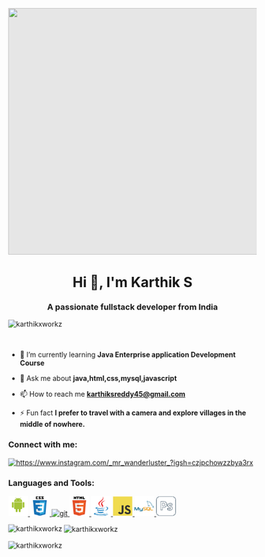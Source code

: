 <img style="display: block;-webkit-user-select: none;margin: auto;cursor: zoom-out;background-color: hsl(0, 0%, 90%);transition: background-color 300ms;" src="https://www.thetimes.co.uk/imageserver/image/%2Fmethode%2Ftimes%2Fprod%2Fweb%2Fbin%2Fa106c35e-ccf0-11ea-b702-e559f69f5512.jpg?crop=1397%2C931%2C64%2C865" width="2000" height="500">

<h1 align="center">Hi 👋, I'm Karthik S</h1>
<h3 align="center">A passionate fullstack developer from India</h3>

<p align="left"> <img src="https://komarev.com/ghpvc/?username=karthikxworkz&label=Profile%20views&color=0e75b6&style=flat" alt="karthikxworkz" /> </p>

<p align="left"> <a href="https://twitter.com/" target="blank"><img src="https://img.shields.io/twitter/follow/?logo=twitter&style=for-the-badge" alt="" /></a> </p>

- 🌱 I’m currently learning **Java Enterprise application Development Course**

- 💬 Ask me about **java,html,css,mysql,javascript**

- 📫 How to reach me **karthiksreddy45@gmail.com**

- ⚡ Fun fact **I prefer to travel with a camera and explore villages in the middle of nowhere.**

<h3 align="left">Connect with me:</h3>
<p align="left">
<a href="https://twitter.com/https://x.com/karthik78374852" target="blank"><img align="center"
<a href="https://instagram.com/https://www.instagram.com/_mr_wanderluster_?igsh=czjpchowzzbya3rx" target="blank"><img align="center" src="https://raw.githubusercontent.com/_mr_wanderluster_/github-profile-readme-generator/master/src/images/icons/Social/instagram.svg" alt="https://www.instagram.com/_mr_wanderluster_?igsh=czjpchowzzbya3rx" height="30" width="40" /></a> 
</p>

<h3 align="left">Languages and Tools:</h3>
<p align="left"> <a href="https://developer.android.com" target="_blank" rel="noreferrer"> <img src="https://raw.githubusercontent.com/devicons/devicon/master/icons/android/android-original-wordmark.svg" alt="android" width="40" height="40"/> </a> <a href="https://www.w3schools.com/css/" target="_blank" rel="noreferrer"> <img src="https://raw.githubusercontent.com/devicons/devicon/master/icons/css3/css3-original-wordmark.svg" alt="css3" width="40" height="40"/> </a> <a href="https://git-scm.com/" target="_blank" rel="noreferrer"> <img src="https://www.vectorlogo.zone/logos/git-scm/git-scm-icon.svg" alt="git" width="40" height="40"/> </a> <a href="https://www.w3.org/html/" target="_blank" rel="noreferrer"> <img src="https://raw.githubusercontent.com/devicons/devicon/master/icons/html5/html5-original-wordmark.svg" alt="html5" width="40" height="40"/> </a> <a href="https://www.java.com" target="_blank" rel="noreferrer"> <img src="https://raw.githubusercontent.com/devicons/devicon/master/icons/java/java-original.svg" alt="java" width="40" height="40"/> </a> <a href="https://developer.mozilla.org/en-US/docs/Web/JavaScript" target="_blank" rel="noreferrer"> <img src="https://raw.githubusercontent.com/devicons/devicon/master/icons/javascript/javascript-original.svg" alt="javascript" width="40" height="40"/> </a> <a href="https://www.mysql.com/" target="_blank" rel="noreferrer"> <img src="https://raw.githubusercontent.com/devicons/devicon/master/icons/mysql/mysql-original-wordmark.svg" alt="mysql" width="40" height="40"/> </a> <a href="https://www.photoshop.com/en" target="_blank" rel="noreferrer"> <img src="https://raw.githubusercontent.com/devicons/devicon/master/icons/photoshop/photoshop-line.svg" alt="photoshop" width="40" height="40"/> </a> </p>

<p><img align="left" src="https://github-readme-stats.vercel.app/api/top-langs?username=karthikxworkz&show_icons=true&locale=en&layout=compact" alt="karthikxworkz" /></p>

<p>&nbsp;<img align="center" src="https://github-readme-stats.vercel.app/api?username=karthikxworkz&show_icons=true&locale=en" alt="karthikxworkz" /></p>

<p><img align="center" src="https://github-readme-streak-stats.herokuapp.com/?user=karthikxworkz&" alt="karthikxworkz" /></p>
